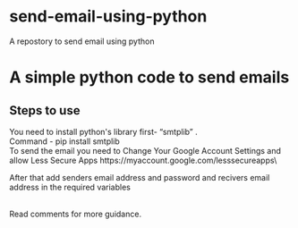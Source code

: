 # send-email-using-python

A repostory to send email using python


<h1> A simple python code to send emails</h1>

<h2>Steps to use </h2>

<p> You need to install python's library first- “smtplib” .<br>
	Command - pip install smtplib
<br>
To send the email you need to Change Your Google Account Settings and allow Less Secure Apps
https://myaccount.google.com/lesssecureapps\

<br>

After that add senders email address and password and recivers email address in the required variables

<br>
Read comments for more guidance.
</p>
